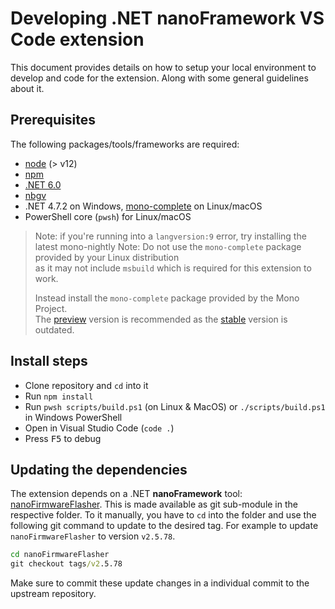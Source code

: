 # Developing .NET **nanoFramework** VS Code extension

This document provides details on how to setup your local environment to develop and code for the extension. Along with some general guidelines about it.

## Prerequisites

The following packages/tools/frameworks are required:

- [node](https://nodejs.org/en/) (> v12)
- [npm](https://www.npmjs.com/)
- [.NET 6.0](https://dotnet.microsoft.com/en-us/download/dotnet/6.0)
- [nbgv](https://github.com/dotnet/nerdbank.gitversioning)
- .NET 4.7.2 on Windows, [mono-complete](https://www.mono-project.com/docs/getting-started/install/) on Linux/macOS
- PowerShell core (`pwsh`) for Linux/macOS

>Note: if you're running into a `langversion:9` error, try installing the latest mono-nightly
>Note: Do not use the `mono-complete` package provided by your Linux distribution  
> as it may not include `msbuild` which is required for this extension to work.  
>
> Instead install the `mono-complete` package provided by the Mono Project.  
> The [preview](https://www.mono-project.com/download/preview/) version is recommended
> as the [stable](https://www.mono-project.com/download/stable/) version is outdated.

## Install steps

- Clone repository and `cd` into it
- Run `npm install`
- Run `pwsh scripts/build.ps1` (on Linux & MacOS) or `./scripts/build.ps1` in Windows PowerShell
- Open in Visual Studio Code (`code .`)
- Press <kbd>F5</kbd> to debug

## Updating the dependencies

The extension depends on a .NET **nanoFramework** tool: [nanoFirmwareFlasher](https://github.com/nanoframework/nanoFirmwareFlasher). This is made available as git sub-module in the respective folder. To it manually, you have to `cd` into the folder and use the following git command to update to the desired tag. For example to update `nanoFirmwareFlasher` to version `v2.5.78`.

```cmd
cd nanoFirmwareFlasher
git checkout tags/v2.5.78
```

Make sure to commit these update changes in a individual commit to the upstream repository.
